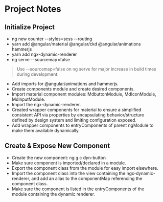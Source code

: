 # Project Notes

## Initialize Project

- ng new counter --styles=scss --routing
- yarn add @angular/material @angular/ckd @angular/animations hammerjs
- yarn add ngx-dynamic-renderer
- ng serve --sourcemap=false

> Use --sourcemap=false on ng serve for major increase in build times during development.

- Add imports for @angular/animations and hammerjs.
- Create components module and create desired components.
- Import material component modules: MdbuttonModule, MdIconModule, MdInputModule.
- Import the ngx-dynamic-renderer.
- Created wrapper components for material to ensure a simplified consistent API via properties by encapsulating behavior/structure defined by design system and limiting configuration exposed.
- Add wrapper components to entryComponents of parent ngModule to make them available dynamically.

## Create & Expose New Component

- Create the new component: ng g c dyn-button
- Make sure component is imported/declared in a module.
- Export the component class from the module for easy import elsewhere.
- Import the component class into the view containing the ngx-dynamic-renderer, and add an alias to the componentMap referencing the component class.
- Make sure the component is listed in the entryComponents of the module containing the dynamic renderer.


